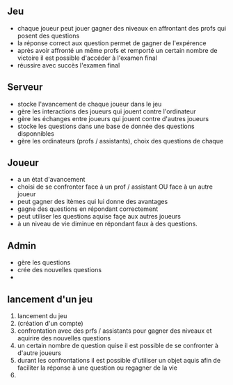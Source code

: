 ## Jeu
* chaque joueur peut jouer gagner des niveaux en affrontant des profs qui posent des questions
* la réponse correct aux question permet de gagner de l'expérence
* après avoir affronté un même profs et remporté un certain nombre de victoire il est possible d'accéder à l'examen final
* réussire avec succès l'examen final 

## Serveur
* stocke l'avancement de chaque joueur dans le jeu
* gère les interactions des joueurs qui jouent contre l'ordinateur
* gère les échanges entre joueurs qui jouent contre d'autres joueurs
* stocke les questions dans une base de donnée des questions disponnibles
* gère les ordinateurs (profs / assistants), choix des questions de chaque 

## Joueur
* a un état d'avancement
* choisi de se confronter face à un prof / assistant OU face à un autre joueur
* peut gagner des itèmes qui lui donne des avantages
* gagne des questions en répondant correctement
* peut utiliser les questions aquise façe aux autres joueurs
* à un niveau de vie diminue en répondant faux à des questions.

## Admin
* gère les questions
* crée des nouvelles questions
* 

## lancement d'un jeu
1.	lancement du jeu
2.	(création d'un compte)
3.	confrontation avec des prfs / assistants pour gagner des niveaux et aquirire des nouvelles questions
4.	un certain nombre de question quise il est possible de se confronter à d'autre joueurs
6.	durant les confrontations il est possible d'utiliser un objet aquis afin de faciliter la réponse à une question ou regagner de la vie
7.	